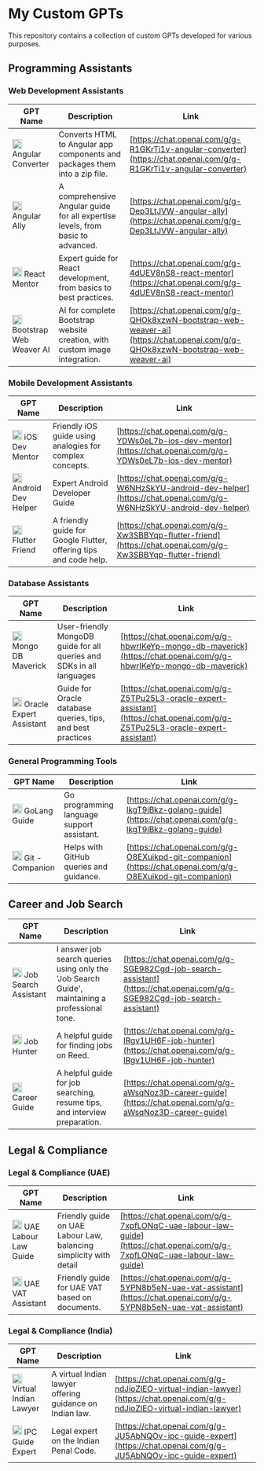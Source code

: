 # My Custom GPTs

This repository contains a collection of custom GPTs developed for various purposes.

## Programming Assistants

### Web Development Assistants

| GPT Name                | Description                                                  | Link |
|-------------------------|--------------------------------------------------------------|------|
| <img src="https://files.oaiusercontent.com/file-1dZcTGowYkez9fpvCLInXaXb?se=2123-12-14T18%3A15%3A19Z&sp=r&sv=2021-08-06&sr=b&rscc=max-age%3D1209600%2C%20immutable&rscd=attachment%3B%20filename%3D64bf779b-e8d9-4dbc-9ed7-9277cba37487.png&sig=d6%2BKpKxBQpBtjc99g71xttqE3UmnOMS8Gzl5Mad/3Xs%3D" width="20" height="20"> Angular Converter      | Converts HTML to Angular app components and packages them into a zip file. | [https://chat.openai.com/g/g-R1GKrTi1v-angular-converter](https://chat.openai.com/g/g-R1GKrTi1v-angular-converter) |
| <img src="https://files.oaiusercontent.com/file-ENOk4uIZh29lDTEVyRnUVFQU?se=2123-11-19T15%3A52%3A53Z&sp=r&sv=2021-08-06&sr=b&rscc=max-age%3D1209600%2C%20immutable&rscd=attachment%3B%20filename%3De0028727-116a-4854-be37-17f420d2be26.png&sig=K6fFMY3Rx4DoqIF1BI04oOmoDjL31jEVEDPhYkXD7pU%3D" width="20" height="20"> Angular Ally          | A comprehensive Angular guide for all expertise levels, from basic to advanced. | [https://chat.openai.com/g/g-Dep3LtJVW-angular-ally](https://chat.openai.com/g/g-Dep3LtJVW-angular-ally) |
| <img src="https://files.oaiusercontent.com/file-DtUt7dOKroKEDX15bX1mWRpA?se=2123-11-19T15%3A54%3A28Z&sp=r&sv=2021-08-06&sr=b&rscc=max-age%3D1209600%2C%20immutable&rscd=attachment%3B%20filename%3D08358135-ed6c-4167-8dcf-7aa6565cb6e3.png&sig=vPnaLkSkLH%2B1gKbQpv%2B%2B9u0Knyk8rZ2UkHxfXvTDsCc%3D" width="20" height="20"> React Mentor          | Expert guide for React development, from basics to best practices. | [https://chat.openai.com/g/g-4dUEV8nS8-react-mentor](https://chat.openai.com/g/g-4dUEV8nS8-react-mentor) |
| <img src="https://files.oaiusercontent.com/file-KzGM45aHvyNTLMb3rjfy93Yr?se=2123-11-04T16%3A22%3A59Z&sp=r&sv=2021-08-06&sr=b&rscc=max-age%3D31536000%2C%20immutable&rscd=attachment%3B%20filename%3D4a99d07a-ee7c-4ab0-bee2-4068719eb287.png&sig=xU3pE34sub80ZjqEvWZP1iBiJa6N9WnhhcI7cOa6gNY%3D" width="20" height="20"> Bootstrap Web Weaver AI | AI for complete Bootstrap website creation, with custom image integration. | [https://chat.openai.com/g/g-QHOk8xzwN-bootstrap-web-weaver-ai](https://chat.openai.com/g/g-QHOk8xzwN-bootstrap-web-weaver-ai) |

### Mobile Development Assistants

| GPT Name             | Description                                   | Link |
|----------------------|-----------------------------------------------|------|
| <img src="https://files.oaiusercontent.com/file-ZbohUkfSoB3Bs8q3BY3C0mjw?se=2123-11-20T06%3A30%3A56Z&sp=r&sv=2021-08-06&sr=b&rscc=max-age%3D1209600%2C%20immutable&rscd=attachment%3B%20filename%3Dd2b3a256-1132-43ce-a52b-e895b573eaea.png&sig=c5ZoCLzw8aV%2Bv2IL9ikUGQupaCUF1NivBV2g4d%2BrSRI%3D" width="20" height="20"> iOS Dev Mentor       | Friendly iOS guide using analogies for complex concepts. | [https://chat.openai.com/g/g-YDWs0eL7b-ios-dev-mentor](https://chat.openai.com/g/g-YDWs0eL7b-ios-dev-mentor) |
| <img src="https://files.oaiusercontent.com/file-gGXPld6reVC3j8yQQKeUFXz9?se=2123-11-20T06%3A21%3A35Z&sp=r&sv=2021-08-06&sr=b&rscc=max-age%3D1209600%2C%20immutable&rscd=attachment%3B%20filename%3Db86d3d94-5649-4f89-ad1d-b80797140d31.png&sig=2QwuQWyac0W9Bs4LbHYVqpm%2BRepbePI7TeH7FWxqb9c%3D" width="20" height="20"> Android Dev Helper    | Expert Android Developer Guide                     | [https://chat.openai.com/g/g-W6NHzSkYU-android-dev-helper](https://chat.openai.com/g/g-W6NHzSkYU-android-dev-helper) | 
| <img src="https://files.oaiusercontent.com/file-6qw98BdDKogoA2ITB6dEdSeR?se=2123-11-19T15%3A49%3A32Z&sp=r&sv=2021-08-06&sr=b&rscc=max-age%3D1209600%2C%20immutable&rscd=attachment%3B%20filename%3Db2f842f2-1f2f-42e7-85d3-9ee3a75347d7.png&sig=TohsQ1RpB1JY86k7fy1uNXaYZl5g8pv7yezbNVVYZKM%3D" width="20" height="20"> Flutter Friend        | A friendly guide for Google Flutter, offering tips and code help. | [https://chat.openai.com/g/g-Xw3SBBYqp-flutter-friend](https://chat.openai.com/g/g-Xw3SBBYqp-flutter-friend) | 

### Database Assistants

| GPT Name             | Description                                                    | Link |
|----------------------|-----------------------------------------------------------------|------|
| <img src="https://files.oaiusercontent.com/file-uxLBfyEhtUGpPMgth59uLahZ?se=2123-11-19T19%3A05%3A35Z&sp=r&sv=2021-08-06&sr=b&rscc=max-age%3D1209600%2C%20immutable&rscd=attachment%3B%20filename%3De7ce5447-7215-43c0-99c1-3d9e58e27ae4.png&sig=AQn00D5ZYbiHYXOkoWqfI9XVlFNMsM16OKrztxQ3/vo%3D" width="20" height="20"> Mongo DB Maverick      | User-friendly MongoDB guide for all queries and SDKs in all languages | [https://chat.openai.com/g/g-hbwrIKeYp-mongo-db-maverick](https://chat.openai.com/g/g-hbwrIKeYp-mongo-db-maverick) |
| <img src="https://files.oaiusercontent.com/file-ZmMhGDuHKYVL0j00zMVgJUxj?se=2123-11-19T16%3A01%3A17Z&sp=r&sv=2021-08-06&sr=b&rscc=max-age%3D1209600%2C%20immutable&rscd=attachment%3B%20filename%3D20de870c-a5c0-4387-81cd-90cb87b62879.png&sig=Zgrlt%2BbXRMwtTLf9FNFSf/1%2Bqd3byq/Bzf/Oc8sWG4o%3D" width="20" height="20"> Oracle Expert Assistant | Guide for Oracle database queries, tips, and best practices    | [https://chat.openai.com/g/g-Z5TPu25L3-oracle-expert-assistant](https://chat.openai.com/g/g-Z5TPu25L3-oracle-expert-assistant) | 


### General Programming Tools 

| GPT Name          | Description                                                 | Link |
|-------------------|--------------------------------------------------------------|------|
| <img src="https://files.oaiusercontent.com/file-lEcwY215qvHTgrGwDNqpXFZ1?se=2124-05-04T16%3A15%3A50Z&sp=r&sv=2023-11-03&sr=b&rscc=max-age%3D1209600%2C%20immutable&rscd=attachment%3B%20filename%3D199965ee-a29c-47aa-81c9-bd73e337076e.png&sig=d1IhJvzS68EJvDgHONPPXR6kryRsdV6aJj8pN/EgdCY%3D" width="20" height="20"> GoLang Guide       | Go programming language support assistant.                 | [https://chat.openai.com/g/g-lkgT9jBkz-golang-guide](https://chat.openai.com/g/g-lkgT9jBkz-golang-guide) |
| <img src="https://files.oaiusercontent.com/file-Bmx5JcCLiGjFrSI395JJw0jz?se=2124-01-19T17%3A51%3A28Z&sp=r&sv=2021-08-06&sr=b&rscc=max-age%3D1209600%2C%20immutable&rscd=attachment%3B%20filename%3Dedd7420f-13c7-4122-bef5-134dcc5815dc.png&sig=iC8sEl36IdW%2Bjo0YKo4lfGsaCHMzKTEflWJ7HYko%2Bg8%3D" width="20" height="20"> Git - Companion     | Helps with GitHub queries and guidance.                      | [https://chat.openai.com/g/g-O8EXuikpd-git-companion](https://chat.openai.com/g/g-O8EXuikpd-git-companion) | 

## Career and Job Search

| GPT Name             | Description                                                               | Link |
|----------------------|---------------------------------------------------------------------------|------|
| <img src="https://files.oaiusercontent.com/file-r3sCgRtfB8QG7uSHozCE2N2i?se=2124-01-03T12%3A56%3A10Z&sp=r&sv=2021-08-06&sr=b&rscc=max-age%3D1209600%2C%20immutable&rscd=attachment%3B%20filename%3D4f27a73d-3fb1-49e5-803c-dad34644d463.png&sig=wWRR3%2BIucm2VFNDFvYBn1a44yO7J9PMBmGRfgYAyREk%3D" width="20" height="20"> Job Search Assistant | I answer job search queries using only the 'Job Search Guide', maintaining a professional tone. | [https://chat.openai.com/g/g-SGE982Cgd-job-search-assistant](https://chat.openai.com/g/g-SGE982Cgd-job-search-assistant) |
| <img src="https://files.oaiusercontent.com/file-a01mHUAmXtNFkwaHms5gX8Qf?se=2123-12-20T16%3A59%3A08Z&sp=r&sv=2021-08-06&sr=b&rscc=max-age%3D1209600%2C%20immutable&rscd=attachment%3B%20filename%3D96d8fcca-1c71-4041-b9f1-a17435eb23c5.png&sig=0yTyd8gb5/eEQ64pmirv9euOzJLf9ZYCeKxkeE0bf0I%3D" width="20" height="20"> Job Hunter            | A helpful guide for finding jobs on Reed.                 | [https://chat.openai.com/g/g-IRgv1UH6F-job-hunter](https://chat.openai.com/g/g-IRgv1UH6F-job-hunter) |
| <img src="https://files.oaiusercontent.com/file-H4q3msMC8Ti9M1P72qMd4wY4?se=2123-12-22T16%3A50%3A36Z&sp=r&sv=2021-08-06&sr=b&rscc=max-age%3D1209600%2C%20immutable&rscd=attachment%3B%20filename%3D07970755-58c8-419e-aa69-a5e885a4a728.png&sig=n8KPgdeK/9nFtBuZ8pebh8DHwsqtvbmbC8V8MMEbt1k%3D" width="20" height="20"> Career Guide          | A helpful guide for job searching, resume tips, and interview preparation. | [https://chat.openai.com/g/g-aWsqNoz3D-career-guide](https://chat.openai.com/g/g-aWsqNoz3D-career-guide) |


## Legal & Compliance

### Legal & Compliance (UAE)

| GPT Name              | Description                                     | Link |
|-----------------------|-------------------------------------------------|------|
| <img src="https://files.oaiusercontent.com/file-xvhd2z5G5YK624UNgJsJZqDV?se=2123-10-21T15%3A44%3A27Z&sp=r&sv=2021-08-06&sr=b&rscc=max-age%3D31536000%2C%20immutable&rscd=attachment%3B%20filename%3D4ee21378-1611-4043-9778-3c0737a5ba66.png&sig=Caub/2pBEcbCV4cBUuEorNHL6ccve3JawlvzDXZRGY0%3D" width="20" height="20"> UAE Labour Law Guide  | Friendly guide on UAE Labour Law, balancing simplicity with detail | [https://chat.openai.com/g/g-7xpfLONqC-uae-labour-law-guide](https://chat.openai.com/g/g-7xpfLONqC-uae-labour-law-guide) | 
| <img src="https://files.oaiusercontent.com/file-o1dBg8czpVgPilt5AVU7Oyh6?se=2123-11-05T16%3A31%3A53Z&sp=r&sv=2021-08-06&sr=b&rscc=max-age%3D31536000%2C%20immutable&rscd=attachment%3B%20filename%3D20ddc001-9acf-4b18-95ab-7a84b0a04e78.png&sig=pnizSQ1ErROTdqIvoXM7/s4mQCiL7jiJk7mkgnCxeuw%3D" width="20" height="20"> UAE VAT Assistant     | Friendly guide for UAE VAT based on documents.            | [https://chat.openai.com/g/g-5YPN8b5eN-uae-vat-assistant](https://chat.openai.com/g/g-5YPN8b5eN-uae-vat-assistant) |

### Legal & Compliance (India)

| GPT Name                  | Description                                      | Link |
|---------------------------|--------------------------------------------------|------|
| <img src="https://files.oaiusercontent.com/file-0gALP48QGULh41HdIiYC6wOj?se=2123-11-23T14%3A54%3A11Z&sp=r&sv=2021-08-06&sr=b&rscc=max-age%3D1209600%2C%20immutable&rscd=attachment%3B%20filename%3Dba91f9c0-cdd7-4d47-b8d4-afec4715040b.png&sig=OjGLspLYZ9ftYvNzYb19Oxn/OEMdnYwcV2fQlx/1v%2Bc%3D" width="20" height="20"> Virtual Indian Lawyer   | A virtual Indian lawyer offering guidance on Indian law. | [https://chat.openai.com/g/g-ndJioZIEO-virtual-indian-lawyer](https://chat.openai.com/g/g-ndJioZIEO-virtual-indian-lawyer) |
| <img src="https://files.oaiusercontent.com/file-8ktuyHCRfTdO0Y7lt4QPxezu?se=2123-11-23T14%3A45%3A23Z&sp=r&sv=2021-08-06&sr=b&rscc=max-age%3D1209600%2C%20immutable&rscd=attachment%3B%20filename%3D39a5c3c2-9aec-49de-a5f9-59974c387338.png&sig=ByCP71UICGTH5exlTn0CW74rIyCbyHNbqP6tgI4exqk%3D" width="20" height="20"> IPC Guide Expert        | Legal expert on the Indian Penal Code.             | [https://chat.openai.com/g/g-JU5AbNQOv-ipc-guide-expert](https://chat.openai.com/g/g-JU5AbNQOv-ipc-guide-expert) | 
